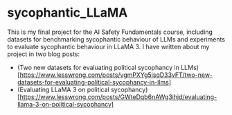 # sycophantic_LLaMA
This is my final project for the AI Safety Fundamentals course, including datasets for benchmarking sycophantic behaviour of LLMs and experiments to evaluate sycophantic behaviour in LLaMA 3. I have written about my project in two blog posts:
* (Two new datasets for evaluating political sycophancy in LLMs)[https://www.lesswrong.com/posts/vgmPXYg5isqD33vFT/two-new-datasets-for-evaluating-political-sycophancy-in-llms]
* (Evaluating LLaMA 3 on political sycophancy)[https://www.lesswrong.com/posts/GWteDqb6nAWg3ihjd/evaluating-llama-3-on-political-sycophancy]
